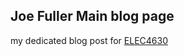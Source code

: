 ## Joe Fuller Main blog page

my dedicated blog post for [ELEC4630](https://programs-courses.uq.edu.au/course.html?course_code=ELEC4630) 
